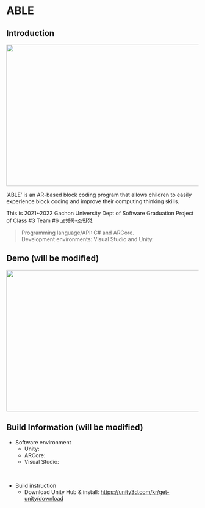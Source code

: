 # ABLE

## Introduction
<img src="https://user-images.githubusercontent.com/58305490/166175842-d097792c-7a98-4596-94f4-407131a1f23a.png"  width="700" height="370">

‘ABLE’ is an AR-based block coding program that allows children to easily experience block coding and improve their computing thinking skills.

This is 2021~2022 Gachon University Dept of Software Graduation Project of Class #3 Team #6 고형종-조민정.

> Programming language/API: C# and ARCore.  
> Development environments: Visual Studio and Unity.

## Demo (will be modified)
<img src="https://user-images.githubusercontent.com/58305490/167360053-a9ab8b84-fdbb-4812-a2a0-0f442e9758e0.gif"  width="700" height="370">

## Build Information (will be modified)

* Software environment  
  * Unity:  
  * ARCore:  
  * Visual Studio:  
<br/>

* Build instruction
  * Download Unity Hub & install: https://unity3d.com/kr/get-unity/download
